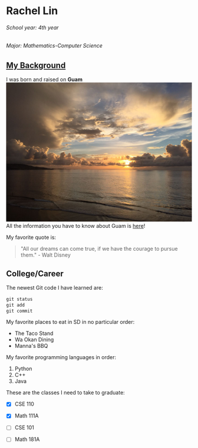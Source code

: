 # Rachel Lin
###### School year: 4th year
###### Major: Mathematics-Computer Science

## [My Background](guamflag.png)
I was born and raised on **Guam**
![This is an image of Guam](IMG_7406.jpg)
All the information you have to know about Guam is [here](https://www.guamvisitorsbureau.com/)!

My favorite quote is:
> "All our dreams can come true, if we have the courage to pursue them." - Walt Disney

## College/Career
The newest Git code I have learned are:
```
git status
git add
git commit
```

My favorite places to eat in SD in no particular order:
- The Taco Stand
- Wa Okan Dining
- Manna's BBQ

My favorite programming languages in order:
1. Python
2. C++
3. Java

These are the classes I need to take to graduate:
- [x] CSE 110
- [x] Math 111A
- [ ] CSE 101
- [ ] Math 181A


